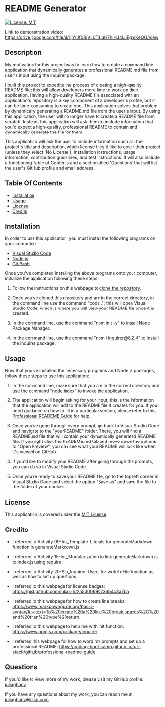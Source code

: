 # README Generator

[![License: MIT](https://img.shields.io/badge/License-MIT-yellow.svg)](https://opensource.org/licenses/MIT)

Link to demonstration video: https://drive.google.com/file/d/1jhYJf0BjVL0TlLqH7hiHJ4lJlEgmKeQG/view

## Description 

My motivation for this project was to learn how to create a command line application that dynamically generates a professional README.md file from user's input using the inquirer package. 
  
I built this project to expedite the process of creating a high-quality README file; this will allow developers more time to work on their application. Having a high-quality README file associated with an application's repository is a key component of a developer's profile, but it can be time-consuming to create one. This application solves that problem by dynamically generating a README.md file from the user's input. By using this application, the user will no longer have to create a README file from scratch. Instead, this application will ask them to include information that you'd expect a high-quality, professional README to contain and dynamically generate the file for them. 

This application will ask the user to include information such as: the project's title and description, which license they'd like to cover their project (unless they select 'No License'), installation instructions, usage information, contribution guidelines, and test instructions. It will also include a functioning Table of Contents and a section titled 'Questions' that will list the user's GitHub profile and email address.

## Table Of Contents 
- [Installation](#installation)<br>
- [Usage](#usage)<br>
- [License](#license)<br>
- [Credits](#credits)<br>


## Installation

In order to use this application, you must install the following programs on your computer: 

- [Visual Studio Code](https://code.visualstudio.com/) 
- [Node.js](https://nodejs.org/en) 
- [Git Bash](https://gitforwindows.org/)


Once you've completed installing the above programs onto your computer, initialize the application following these steps:

1. Follow the instructions on this webpage to [clone the repository](https://docs.github.com/en/repositories/creating-and-managing-repositories/cloning-a-repository).
   
2. Once you've cloned this repository and are in the correct directory, in the command line use the command "code ."; this will open Visual Studio Code, which is where you will view your README file once it is created.
   
3. In the command line, use the command "npm init -y" to install Node Package Manager.
   
4. In the command line, use the command "npm i inquirer@8.2.4" to install the inquirer package.

## Usage

Now that you've installed the necessary programs and Node.js packages, follow these steps to use this application: 

1. In the command line, make sure that you are in the correct directory and use the command "node index" to invoke the application. 
   
2. The application will begin asking for your input; this is the information that the application will add to the README file it creates for you. If you need guidance on how to fill in a particular section, please refer to this [Professional READEME Guide](https://coding-boot-camp.github.io/full-stack/github/professional-readme-guide) for help.
   
3. Once you've gone through every prompt, go back to Visual Studio Code and navigate to the "yourREADME" folder. There, you will find a README.md file that will contain your dynamically generated README file. If you right click the READEME.md tab and move down the options to "Open Preview", you can see what your README will look like when it's viewed on GitHub. 

4. If you'd like to modify your README after going through the prompts, you can do so in Visual Studio Code.
   
5. Once you're ready to save your README file, go to the top left corner in Visual Studio Code and select the option "Save as" and save the file to the folder of your choice.

## License 

This application is covered under the [MIT License](https://opensource.org/license/mit/).

## Credits

- I referred to Activity 09-Ins_Template-Literals for generateMarkdown function in generateMarkdown.js 
  
- I referred to Activity 15-Ins_Modularization to link generateMarkdown.js to index.js using require
  
- I referred to Activity 20-Stu_Inquirer-Users for writeToFile function as well as how to set up questions

- I referred to this webpage for license badges: https://gist.github.com/lukas-h/2a5d00690736b4c3a7ba 
  
- I referred to this webpage for how to create line breaks: https://www.markdownguide.org/basic-syntax/#:~:text=To%20create%20a%20line%20break,spaces%2C%20and%20then%20type%20return.
  
- I referred to this webpage to help me with init function: https://www.npmjs.com/package/inquirer

- I referred this webpage for how to word my prompts and set up a professional README: https://coding-boot-camp.github.io/full-stack/github/professional-readme-guide

## Questions

If you'd like to view more of my work, please visit my GitHub profile: [juliaghany](https://github.com/juliaghany)

If you have any questions about my work, you can reach me at: juliaghany@msn.com

